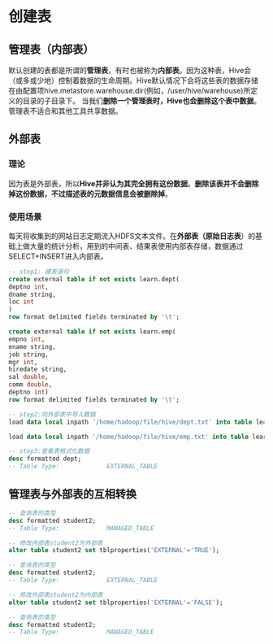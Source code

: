 # 创建表

## 管理表（内部表）

默认创建的表都是所谓的**管理表**，有时也被称为**内部表**。因为这种表，Hive会（或多或少地）控制着数据的生命周期。Hive默认情况下会将这些表的数据存储在由配置项hive.metastore.warehouse.dir(例如，/user/hive/warehouse)所定义的目录的子目录下。	当我们**删除一个管理表时，Hive也会删除这个表中数据**。管理表不适合和其他工具共享数据。

## 外部表

### 理论

因为表是外部表，所以**Hive并非认为其完全拥有这份数据**。**删除该表并不会删除掉这份数据，不过描述表的元数据信息会被删除掉**。

### 使用场景

每天将收集到的网站日志定期流入HDFS文本文件。在**外部表（原始日志表**）的基础上做大量的统计分析，用到的中间表、结果表使用内部表存储，数据通过SELECT+INSERT进入内部表。

``` sql
-- step1: 建表语句
create external table if not exists learn.dept(
deptno int,
dname string,
loc int
)
row format delimited fields terminated by '\t';

create external table if not exists learn.emp(
empno int,
ename string,
job string,
mgr int,
hiredate string, 
sal double, 
comm double,
deptno int)
row format delimited fields terminated by '\t';

-- step2:向外部表中导入数据
load data local inpath '/home/hadoop/file/hive/dept.txt' into table learn.dept;

load data local inpath '/home/hadoop/file/hive/emp.txt' into table learn.emp;

-- step3:查看表格式化数据
desc formatted dept;
-- Table Type:             EXTERNAL_TABLE
```

## 管理表与外部表的互相转换

``` sql
-- 查询表的类型
desc formatted student2;
-- Table Type:             MANAGED_TABLE

-- 修改内部表student2为外部表
alter table student2 set tblproperties('EXTERNAL'='TRUE');

-- 查询表的类型
desc formatted student2;
-- Table Type:             EXTERNAL_TABLE

-- 修改外部表student2为内部表
alter table student2 set tblproperties('EXTERNAL'='FALSE'); 

-- 查询表的类型
desc formatted student2;
-- Table Type:             MANAGED_TABLE
```
